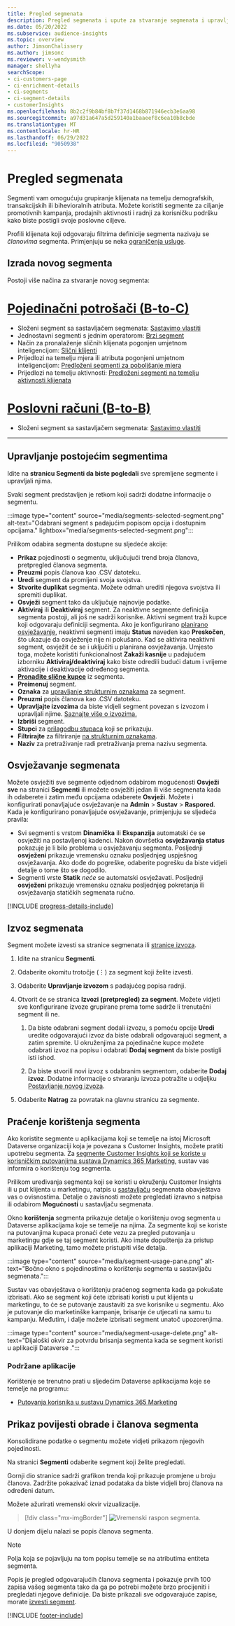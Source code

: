 ```yaml
---
title: Pregled segmenata
description: Pregled segmenata i upute za stvaranje segmenata i upravljanje segmentima.
ms.date: 05/20/2022
ms.subservice: audience-insights
ms.topic: overview
author: JimsonChalissery
ms.author: jimsonc
ms.reviewer: v-wendysmith
manager: shellyha
searchScope:
- ci-customers-page
- ci-enrichment-details
- ci-segments
- ci-segment-details
- customerInsights
ms.openlocfilehash: 8b2c2f9b84bf8b7f37d1468b871946ecb3e6aa98
ms.sourcegitcommit: a97d31a647a5d259140a1baaeef8c6ea10b8cbde
ms.translationtype: MT
ms.contentlocale: hr-HR
ms.lasthandoff: 06/29/2022
ms.locfileid: "9050938"
---
```

# <a name="segments-overview"></a>Pregled segmenata

Segmenti vam omogućuju grupiranje klijenata na temelju demografskih, transakcijskih ili bihevioralnih atributa. Možete koristiti segmente za ciljanje promotivnih kampanja, prodajnih aktivnosti i radnji za korisničku podršku kako biste postigli svoje poslovne ciljeve.

Profili klijenata koji odgovaraju filtrima definicije segmenta nazivaju se *članovima* segmenta. Primjenjuju se neka [ograničenja usluge](/dynamics365/customer-insights/service-limits).

## <a name="create-a-new-segment"></a>Izrada novog segmenta

Postoji više načina za stvaranje novog segmenta: 

# <a name="individual-consumers-b-to-c"></a>[Pojedinačni potrošači (B-to-C)](#tab/b2c)

- Složeni segment sa sastavljačem segmenata: [Sastavimo vlastiti](segment-builder.md#create-a-new-segment) 
- Jednostavni segmenti s jednim operatorom: [Brzi segment](segment-builder.md#quick-segments) 
- Način za pronalaženje sličnih klijenata pogonjen umjetnom inteligencijom: [Slični klijenti](find-similar-customer-segments.md) 
- Prijedlozi na temelju mjera ili atributa pogonjeni umjetnom inteligencijom: [Predloženi segmenti za poboljšanje mjera](suggested-segments.md) 
- Prijedlozi na temelju aktivnosti: [Predloženi segmenti na temelju aktivnosti klijenata](suggested-segments-activity.md) 

# <a name="business-accounts-b-to-b"></a>[Poslovni računi (B-to-B)](#tab/b2b)

- Složeni segment sa sastavljačem segmenata: [Sastavimo vlastiti](segment-builder.md#create-a-new-segment)

---

## <a name="manage-existing-segments"></a>Upravljanje postojećim segmentima

Idite na **stranicu Segmenti da biste pogledali** sve spremljene segmente i upravljali njima.

Svaki segment predstavljen je retkom koji sadrži dodatne informacije o segmentu.

:::image type="content" source="media/segments-selected-segment.png" alt-text="Odabrani segment s padajućim popisom opcija i dostupnim opcijama." lightbox="media/segments-selected-segment.png":::

Prilikom odabira segmenta dostupne su sljedeće akcije:

- **Prikaz** pojedinosti o segmentu, uključujući trend broja članova, pretpregled članova segmenta.
- **Preuzmi** popis članova kao .CSV datoteku.
- **Uredi** segment da promijeni svoja svojstva.
- **Stvorite duplikat** segmenta. Možete odmah urediti njegova svojstva ili spremiti duplikat.
- **Osvježi** segment tako da uključuje najnovije podatke.
- **Aktiviraj** ili **Deaktiviraj** segment. Za neaktivne segmente definicija segmenta postoji, ali još ne sadrži korisnike. Aktivni segment traži kupce koji odgovaraju definiciji segmenta. Ako je konfigurirano [planirano osvježavanje](system.md#schedule-tab), neaktivni segmenti imaju **Status** naveden kao **Preskočen**, što ukazuje da osvježenje nije ni pokušano. Kad se aktivira neaktivni segment, osvježit će se i uključiti u planirana osvježavanja.
  Umjesto toga, možete koristiti funkcionalnost **Zakaži kasnije** u padajućem izborniku **Aktiviraj/deaktiviraj** kako biste odredili budući datum i vrijeme aktivacije i deaktivacije određenog segmenta.
- **[Pronađite slične kupce](find-similar-customer-segments.md)** iz segmenta.
- **Preimenuj** segment.
- **Oznaka** za [upravljanje strukturnim oznakama](work-with-tags-columns.md#manage-tags) za segment.
- **Preuzmi** popis članova kao .CSV datoteku.
- **Upravljajte izvozima** da biste vidjeli segment povezan s izvozom i upravljali njime. [Saznajte više o izvozima.](export-destinations.md)
- **Izbriši** segment.
- **Stupci** za [prilagodbu stupaca](work-with-tags-columns.md#customize-columns) koji se prikazuju.
- **Filtrirajte** za filtriranje [na strukturnim oznakama](work-with-tags-columns.md#filter-on-tags).
- **Naziv** za pretraživanje radi pretraživanja prema nazivu segmenta.

## <a name="refresh-segments"></a>Osvježavanje segmenata

Možete osvježiti sve segmente odjednom odabirom mogućenosti **Osvježi sve** na stranici **Segmenti** ili možete osvježiti jedan ili više segmenata kada ih odaberete i zatim među opcijama odaberete **Osvježi**. Možete i konfigurirati ponavljajuće osvježavanje na **Admin** > **Sustav** > **Raspored**. Kada je konfigurirano ponavljajuće osvježavanje, primjenjuju se sljedeća pravila:

- Svi segmenti s vrstom **Dinamička** ili **Ekspanzija** automatski će se osvježiti na postavljenoj kadenci. Nakon dovršetka **osvježavanja status** pokazuje je li bilo problema u osvježavanju segmenta. Posljednji **osvježeni** prikazuje vremensku oznaku posljednjeg uspješnog osvježavanja. Ako dođe do pogreške, odaberite pogrešku da biste vidjeli detalje o tome što se dogodilo.
- Segmenti vrste **Statik** *neće* se automatski osvježavati. Posljednji **osvježeni** prikazuje vremensku oznaku posljednjeg pokretanja ili osvježavanja statičkih segmenata ručno.

[!INCLUDE [progress-details-include](includes/progress-details-pane.md)]

## <a name="export-segments"></a>Izvoz segmenata

Segment možete izvesti sa stranice segmenata ili [stranice izvoza](export-destinations.md). 

1. Idite na stranicu **Segmenti**.

1. Odaberite okomitu trotočje (&vellip;) za segment koji želite izvesti.

1. Odaberite **Upravljanje izvozom** s padajućeg popisa radnji.

1. Otvorit će se stranica **Izvozi (pretpregled) za segment**. Možete vidjeti sve konfigurirane izvoze grupirane prema tome sadrže li trenutačni segment ili ne.

   1. Da biste odabrani segment dodali izvozu, s pomoću opcije **Uredi** uredite odgovarajući izvoz da biste odabrali odgovarajući segment, a zatim spremite. U okruženjima za pojedinačne kupce možete odabrati izvoz na popisu i odabrati **Dodaj segment** da biste postigli isti ishod.

   1. Da biste stvorili novi izvoz s odabranim segmentom, odaberite **Dodaj izvoz**. Dodatne informacije o stvaranju izvoza potražite u odjeljku [Postavljanje novog izvoza](export-destinations.md#set-up-a-new-export).

1. Odaberite **Natrag** za povratak na glavnu stranicu za segmente.

## <a name="track-usage-of-a-segment"></a>Praćenje korištenja segmenta

Ako koristite segmente u aplikacijama koji se temelje na istoj Microsoft Dataverse organizaciji koja je povezana s Customer Insights, možete pratiti upotrebu segmenta. Za [segmente Customer Insights koji se koriste u korisničkim putovanjima sustava Dynamics 365 Marketing](/dynamics365/marketing/real-time-marketing-ci-profile), sustav vas informira o korištenju tog segmenta.

Prilikom uređivanja segmenta koji se koristi u okruženju Customer Insights ili u put klijenta u marketingu, natpis u [sastavljaču](segment-builder.md) segmenata obavještava vas o ovisnostima. Detalje o zavisnosti možete pregledati izravno s natpisa ili odabirom **Mogućnosti** u sastavljaču segmenata.

Okno **korištenja** segmenta prikazuje detalje o korištenju ovog segmenta u Dataverse aplikacijama koje se temelje na njima. Za segmente koji se koriste na putovanjima kupaca pronaći ćete vezu za pregled putovanja u marketingu gdje se taj segment koristi. Ako imate dopuštenja za pristup aplikaciji Marketing, tamo možete pristupiti više detalja.

:::image type="content" source="media/segment-usage-pane.png" alt-text="Bočno okno s pojedinostima o korištenju segmenta u sastavljaču segmenata.":::

Sustav vas obavještava o korištenju praćenog segmenta kada ga pokušate izbrisati. Ako se segment koji ćete izbrisati koristi u put klijenta u marketingu, to će se putovanje zaustaviti za sve korisnike u segmentu. Ako je putovanje dio marketinške kampanje, brisanje će utjecati na samu tu kampanju. Međutim, i dalje možete izbrisati segment unatoč upozorenjima.

:::image type="content" source="media/segment-usage-delete.png" alt-text="Dijaloški okvir za potvrdu brisanja segmenta kada se segment koristi u aplikaciji Dataverse .":::

### <a name="supported-apps"></a>Podržane aplikacije

Korištenje se trenutno prati u sljedećim Dataverse aplikacijama koje se temelje na programu:

- [Putovanja korisnika u sustavu Dynamics 365 Marketing](/dynamics365/marketing/real-time-marketing-ci-profile)

## <a name="view-processing-history-and-segment-members"></a>Prikaz povijesti obrade i članova segmenta

Konsolidirane podatke o segmentu možete vidjeti prikazom njegovih pojedinosti.

Na stranici **Segmenti** odaberite segment koji želite pregledati.

Gornji dio stranice sadrži grafikon trenda koji prikazuje promjene u broju članova. Zadržite pokazivač iznad podataka da biste vidjeli broj članova na određeni datum.

Možete ažurirati vremenski okvir vizualizacije.

> [!div class="mx-imgBorder"]
> ![Vremenski raspon segmenta.](media/segment-time-range.png "Vremenski raspon segmenta")

U donjem dijelu nalazi se popis članova segmenta.

> [!NOTE]
> Polja koja se pojavljuju na tom popisu temelje se na atributima entiteta segmenta.
>
>Popis je pregled odgovarajućih članova segmenta i pokazuje prvih 100 zapisa vašeg segmenta tako da ga po potrebi možete brzo procijeniti i pregledati njegove definicije. Da biste prikazali sve odgovarajuće zapise, morate [izvesti segment](export-destinations.md).

[!INCLUDE [footer-include](includes/footer-banner.md)]
